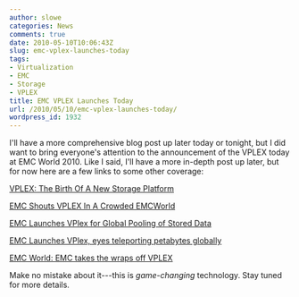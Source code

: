 ```yaml
---
author: slowe
categories: News
comments: true
date: 2010-05-10T10:06:43Z
slug: emc-vplex-launches-today
tags:
- Virtualization
- EMC
- Storage
- VPLEX
title: EMC VPLEX Launches Today
url: /2010/05/10/emc-vplex-launches-today/
wordpress_id: 1932
---
```


I'll have a more comprehensive blog post up later today or tonight, but I did want to bring everyone's attention to the announcement of the VPLEX today at EMC World 2010. Like I said, I'll have a more in-depth post up later, but for now here are a few links to some other coverage:

[VPLEX: The Birth Of A New Storage Platform](http://chucksblog.emc.com/chucks_blog/2010/05/vplex-the-birth-of-a-new-storage-platform.html)  

[EMC Shouts VPLEX In A Crowded EMCWorld](http://gestaltit.com/featured/top/stephen/emc-vplex-emcworld/)  

[EMC Launches VPlex for Global Pooling of Stored Data](http://seekingalpha.com/article/204204-emc-launches-vplex-for-global-pooling-of-stored-data)  

[EMC Launches VPlex, eyes teleporting petabytes globally](http://www.zdnet.com/blog/btl/emc-launches-vplex-eyes-teleporting-petabytes-globally/34231)  

[EMC World: EMC takes the wraps off VPLEX](http://www.infostor.com/index/blogs_new/kevin_komiega_storage_blog/blogs/infostor/kevin_komiega_storage/post987_2813230702922823157.html)

Make no mistake about it---this is _game-changing_ technology. Stay tuned for more details.
